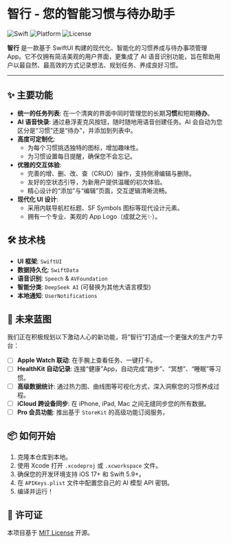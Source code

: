 # 智行 - 您的智能习惯与待办助手

![Swift](https://img.shields.io/badge/Swift-5.9-orange.svg) ![Platform](https://img.shields.io/badge/Platform-iOS%2017%2B-blue.svg) ![License](https://img.shields.io/badge/License-MIT-green.svg)

**智行** 是一款基于 SwiftUI 构建的现代化、智能化的习惯养成与待办事项管理 App。它不仅拥有简洁美观的用户界面，更集成了 AI 语音识别功能，旨在帮助用户以最自然、最高效的方式记录想法、规划任务、养成良好习惯。

---

## ✨ 主要功能

- **统一的任务列表**: 在一个清爽的界面中同时管理您的长期**习惯**和短期**待办**。
- **AI 语音快录**: 通过悬浮麦克风按钮，随时随地用语音创建任务。AI 会自动为您区分是“习惯”还是“待办”，并添加到列表中。
- **高度可定制化**: 
    - 为每个习惯挑选独特的图标，增加趣味性。
    - 为习惯设置每日提醒，确保您不会忘记。
- **优雅的交互体验**:
    - 完善的增、删、改、查（CRUD）操作，支持侧滑编辑与删除。
    - 友好的空状态引导，为新用户提供温暖的初次体验。
    - 精心设计的“添加”与“编辑”页面，交互逻辑清晰流畅。
- **现代化 UI 设计**:
    - 采用内联导航栏标题、SF Symbols 图标等现代设计元素。
    - 拥有一个专业、美观的 App Logo（成就之光✨）。

## 🛠️ 技术栈

- **UI 框架**: `SwiftUI`
- **数据持久化**: `SwiftData`
- **语音识别**: `Speech` & `AVFoundation`
- **智能分类**: `DeepSeek AI` (可替换为其他大语言模型)
- **本地通知**: `UserNotifications`

## 🚀 未来蓝图

我们正在积极规划以下激动人心的新功能，将“智行”打造成一个更强大的生产力平台：

- [ ] **Apple Watch 联动**: 在手腕上查看任务、一键打卡。
- [ ] **HealthKit 自动记录**: 连接“健康”App，自动完成“跑步”、“冥想”、“睡眠”等习惯。
- [ ] **高级数据统计**: 通过热力图、曲线图等可视化方式，深入洞察您的习惯养成过程。
- [ ] **iCloud 跨设备同步**: 在 iPhone, iPad, Mac 之间无缝同步您的所有数据。
- [ ] **Pro 会员功能**: 推出基于 `StoreKit` 的高级功能订阅服务。

## 📦 如何开始

1.  克隆本仓库到本地。
2.  使用 Xcode 打开 `.xcodeproj` 或 `.xcworkspace` 文件。
3.  确保您的开发环境支持 iOS 17+ 和 Swift 5.9+。
4.  在 `APIKeys.plist` 文件中配置您自己的 AI 模型 API 密钥。
5.  编译并运行！

## 📄 许可证

本项目基于 [MIT License](LICENSE) 开源。

